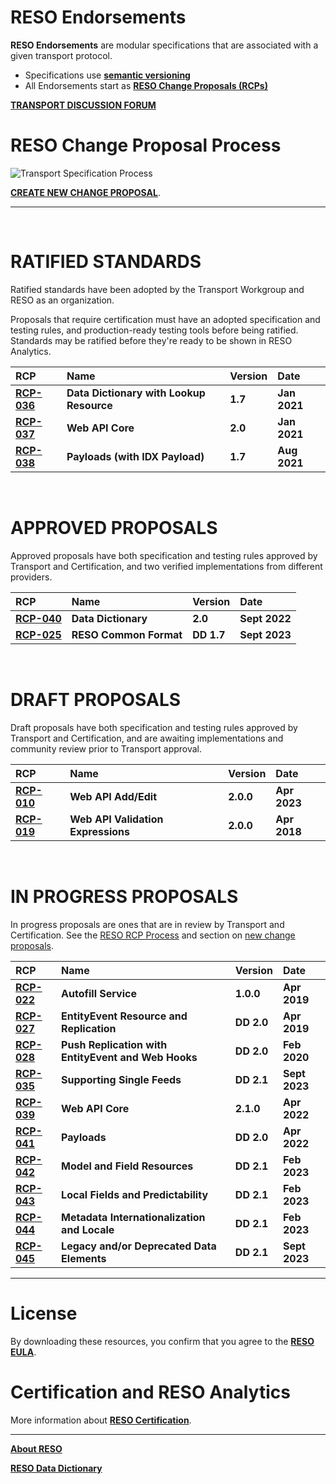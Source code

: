 # RESO Endorsements
**RESO Endorsements** are modular specifications that are associated with a given transport protocol.

* Specifications use [**semantic versioning**](https://semver.org/)
* All Endorsements start as [**RESO Change Proposals (RCPs)**](./reso-rcp-process.md#reso-change-proposal-rcp-process)

[**TRANSPORT DISCUSSION FORUM**](https://github.com/RESOStandards/transport/discussions)

# RESO Change Proposal Process

![Transport Specification Process](https://user-images.githubusercontent.com/535358/219707307-00067346-4c38-4488-b861-0cb22c8fd337.svg)

[**CREATE NEW CHANGE PROPOSAL**](./reso-rcp-process.md#new-change-proposals).

---

<br />

# RATIFIED STANDARDS
Ratified standards have been adopted by the Transport Workgroup and RESO as an organization.

Proposals that require certification must have an adopted specification and testing rules, and production-ready testing tools before being ratified. Standards may be ratified before they're ready to be shown in RESO Analytics.

| RCP | Name | Version | Date |
| :-- | :-- | :-- | :-- |
| [**RCP-036**](https://github.com/RESOStandards/transport/blob/main/data-dictionary.md) | **Data Dictionary with Lookup Resource** | **1.7** | **Jan 2021** |
| [**RCP-037**](https://github.com/RESOStandards/transport/blob/main/web-api-core.md) | **Web API Core** | **2.0** | **Jan 2021** |
| [**RCP-038**](https://github.com/RESOStandards/transport/blob/main/payloads.md) | **Payloads (with IDX Payload)** | **1.7** | **Aug 2021** |

<br />

# APPROVED PROPOSALS
Approved proposals have both specification and testing rules approved by Transport and Certification, and two verified implementations from different providers.

| RCP | Name | Version | Date |
| :-- | :-- | :-- | :-- |
| [**RCP-040**](https://github.com/RESOStandards/transport/blob/rcp-040-data-dictionary-2.0-endorsement-major-dd-1.7/data-dictionary.md) | **Data Dictionary** | **2.0** | **Sept 2022** |
| [**RCP-025**](https://github.com/RESOStandards/transport/blob/19656c730e213069a08be11d9a4d2e24605a4577/reso-common-format.md) | **RESO Common Format** | **DD 1.7** | **Sept 2023** |


<br />

# DRAFT PROPOSALS
Draft proposals have both specification and testing rules approved by Transport and Certification, and are awaiting implementations and community review prior to Transport approval.

| RCP | Name | Version | Date |
| :-- | :-- | :-- | :-- |
| [**RCP-010**](https://github.com/RESOStandards/transport/blob/rcp-010-updated-draft-specification/web-api-add-edit.md) | **Web API Add/Edit** | **2.0.0** | **Apr 2023** |
| [**RCP-019**](https://github.com/RESOStandards/transport/blob/main/web-api-validation-expression.md) | **Web API Validation Expressions** | **2.0.0** | **Apr 2018** |

<br />

# IN PROGRESS PROPOSALS

In progress proposals are ones that are in review by Transport and Certification. See the [RESO RCP Process](./reso-rcp-process.md) and section on [new change proposals](./reso-rcp-process.md#new-change-proposals).

| RCP | Name | Version | Date |
| :-- | :-- | :-- | :-- |
| [**RCP-022**](https://github.com/RESOStandards/transport/blob/43-migrate-rcp-022-from-confluence/autofill-service.md) | **Autofill Service** | **1.0.0** | **Apr 2019** |
| [**RCP-027**](https://github.com/RESOStandards/transport/blob/45-migrate-rcp-027-from-confluence/entity-events.md) | **EntityEvent Resource and Replication** | **DD 2.0** | **Apr 2019** |
| [**RCP-028**](https://github.com/RESOStandards/transport/blob/46-migrate-rcp-028-from-confluence/web-hooks-push.md) | **Push Replication with EntityEvent and Web Hooks** | **DD 2.0** | **Feb 2020** |
| [**RCP-035**](https://github.com/RESOStandards/transport/issues/96) | **Supporting Single Feeds** | **DD 2.1** | **Sept 2023** |
| [**RCP-039**](https://github.com/RESOStandards/transport/blob/22-web-api-core-210-specification/web-api-core.md) | **Web API Core** | **2.1.0** | **Apr 2022** |
| [**RCP-041**](https://github.com/RESOStandards/transport/blob/23-payloads-20-specification/payloads.md) | **Payloads** | **DD 2.0** | **Apr 2022** |
| [**RCP-042**](https://github.com/RESOStandards/transport/issues/76) | **Model and Field Resources** | **DD 2.1** | **Feb 2023** |
| [**RCP-043**](https://github.com/RESOStandards/transport/issues/77) | **Local Fields and Predictability** | **DD 2.1** | **Feb 2023** |
| [**RCP-044**](https://github.com/RESOStandards/transport/issues/67) | **Metadata Internationalization and Locale** | **DD 2.1** | **Feb 2023** |
| [**RCP-045**](https://github.com/RESOStandards/transport/pull/104) | **Legacy and/or Deprecated Data Elements** | **DD 2.1** | **Sept 2023** |

---

# License
By downloading these resources, you confirm that you agree to the [**RESO EULA**](http://reso.org/eula).

# Certification and RESO Analytics
More information about [**RESO Certification**](./certification-reso-analytics.md).

---

[**About RESO**](https://reso.org)

[**RESO Data Dictionary**](https://ddwiki.reso.org)


